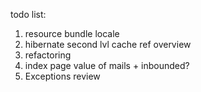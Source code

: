 todo list:
1) resource bundle locale
3) hibernate second lvl cache ref overview
5) refactoring
6) index page value of mails + inbounded?
7) Exceptions review